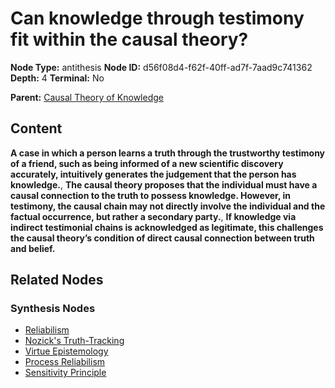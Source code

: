 # Can knowledge through testimony fit within the causal theory?

**Node Type:** antithesis
**Node ID:** d56f08d4-f62f-40ff-ad7f-7aad9c741362
**Depth:** 4
**Terminal:** No

**Parent:** [Causal Theory of Knowledge](causal-theory-of-knowledge-synthesis-575e425c-05f3-4f4f-9e43-bc1b3a501759.md)

## Content

**A case in which a person learns a truth through the trustworthy testimony of a friend, such as being informed of a new scientific discovery accurately, intuitively generates the judgement that the person has knowledge.**, **The causal theory proposes that the individual must have a causal connection to the truth to possess knowledge. However, in testimony, the causal chain may not directly involve the individual and the factual occurrence, but rather a secondary party.**, **If knowledge via indirect testimonial chains is acknowledged as legitimate, this challenges the causal theory’s condition of direct causal connection between truth and belief.**

## Related Nodes

### Synthesis Nodes

- [Reliabilism](reliabilism-synthesis-a5d97a79-3697-4c7b-bf7f-d1bceb7461ac.md)
- [Nozick's Truth-Tracking](nozicks-truth-tracking-synthesis-03f670d5-9e93-40f6-8bfc-74dbba272ab1.md)
- [Virtue Epistemology](virtue-epistemology-synthesis-65e98abc-efa6-4d8a-bc5c-b390ea9d05b5.md)
- [Process Reliabilism](process-reliabilism-synthesis-fb23e4fe-5197-4e8f-a792-7958dd133367.md)
- [Sensitivity Principle](sensitivity-principle-synthesis-bc273ceb-81dc-4947-a6bc-2adefd2afc88.md)
